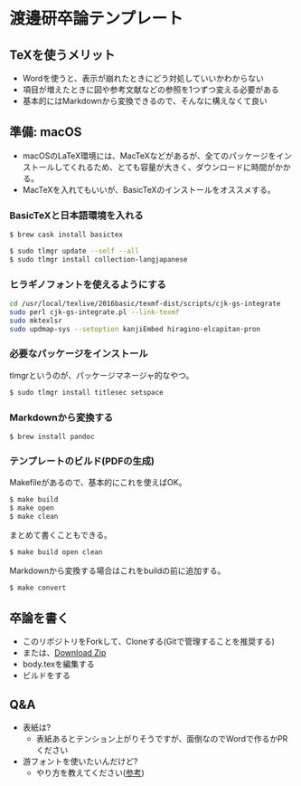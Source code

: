 # 渡邊研卒論テンプレート

## TeXを使うメリット

- Wordを使うと、表示が崩れたときにどう対処していいかわからない
- 項目が増えたときに図や参考文献などの参照を1つずつ変える必要がある
- 基本的にはMarkdownから変換できるので、そんなに構えなくて良い

## 準備: macOS

- macOSのLaTeX環境には、MacTeXなどがあるが、全てのパッケージをインストールしてくれるため、とても容量が大きく、ダウンロードに時間がかかる。
- MacTeXを入れてもいいが、BasicTeXのインストールをオススメする。

### BasicTeXと日本語環境を入れる

```bash
$ brew cask install basictex

$ sudo tlmgr update --self --all
$ sudo tlmgr install collection-langjapanese
```

### ヒラギノフォントを使えるようにする

```bash
cd /usr/local/texlive/2016basic/texmf-dist/scripts/cjk-gs-integrate
sudo perl cjk-gs-integrate.pl --link-texmf
sudo mktexlsr
sudo updmap-sys --setoption kanjiEmbed hiragino-elcapitan-pron
```

### 必要なパッケージをインストール

tlmgrというのが、パッケージマネージャ的なやつ。

```bash
$ sudo tlmgr install titlesec setspace
```

### Markdownから変換する

```
$ brew install pandoc
```

### テンプレートのビルド(PDFの生成)

Makefileがあるので、基本的にこれを使えばOK。

```bash
$ make build
$ make open
$ make clean
```

まとめて書くこともできる。

```bash
$ make build open clean
```

Markdownから変換する場合はこれをbuildの前に追加する。

```bash
$ make convert
```

## 卒論を書く

- このリポジトリをForkして、Cloneする(Gitで管理することを推奨する)
- または、[Download Zip](https://github.com/keitalab/sotsuron-template-tex/archive/master.zip)
- body.texを編集する
- ビルドをする

## Q&A

- 表紙は?
    - 表紙あるとテンション上がりそうですが、面倒なのでWordで作るかPRください
- 游フォントを使いたいんだけど?
    - やり方を教えてください([参考](http://doratex.hatenablog.jp/entry/20151008/1444310306#27))

